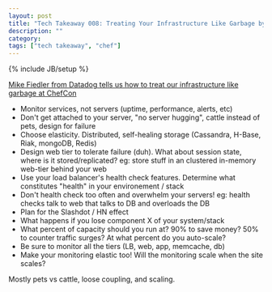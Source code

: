 ```yaml
---
layout: post
title: "Tech Takeaway 008: Treating Your Infrastructure Like Garbage by Mike Fiedler"
description: ""
category: 
tags: ["tech takeaway", "chef"]
---
```

{% include JB/setup %}

[Mike Fiedler from Datadog tells us how to treat our infrastructure like garbage at ChefCon](https://www.youtube.com/watch?v=2s2ql6qcM2Y&list=UUxEieNpB_tXiUBoF9zkPmAw)

* Monitor services, not servers (uptime, performance, alerts, etc)
* Don't get attached to your server, "no server hugging", cattle instead of pets, design for failure
* Choose elasticity.  Distributed, self-healing storage (Cassandra, H-Base, Riak, mongoDB, Redis)
* Design web tier to tolerate failure (duh).  What about session state, where is it stored/replicated?  eg: store stuff in an clustered in-memory web-tier behind your web
* Use your load balancer's health check features.  Determine what constitutes "health" in your environement / stack
* Don't health check too often and overwhelm your servers!  eg: health checks talk to web that talks to DB and overloads the DB
* Plan for the Slashdot / HN effect
* What happens if you lose component X of your system/stack
* What percent of capacity should you run at?  90% to save money?  50% to counter traffic surges?  At what percent do you auto-scale?
* Be sure to monitor all the tiers (LB, web, app, memcache, db)
* Make your monitoring elastic too!  Will the monitoring scale when the site scales?

Mostly pets vs cattle, loose coupling, and scaling.